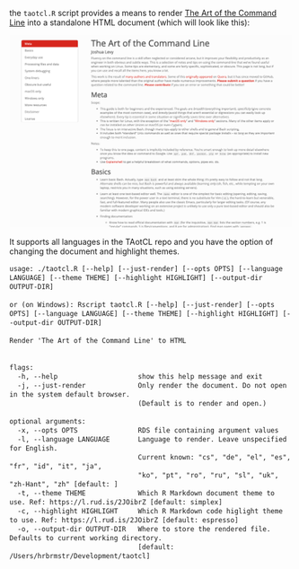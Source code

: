 the `taotcl.R` script provides a means to render [The Art of the Command Line](https://github.com/jlevy/the-art-of-command-line) into a standalone HTML document (which will look like this):

![TAotCL Render](render.png)

It supports all languages in the TAotCL repo and you have the option of changing the document and highlight themes.

```
usage: ./taotcl.R [--help] [--just-render] [--opts OPTS] [--language LANGUAGE] [--theme THEME] [--highlight HIGHLIGHT] [--output-dir OUTPUT-DIR]

or (on Windows): Rscript taotcl.R [--help] [--just-render] [--opts OPTS] [--language LANGUAGE] [--theme THEME] [--highlight HIGHLIGHT] [--output-dir OUTPUT-DIR]

Render 'The Art of the Command Line' to HTML


flags:
  -h, --help                    show this help message and exit
  -j, --just-render             Only render the document. Do not open in the system default browser. 
                                (Default is to render and open.)

optional arguments:
  -x, --opts OPTS               RDS file containing argument values
  -l, --language LANGUAGE       Language to render. Leave unspecified for English. 
                                Current known: "cs", "de", "el", "es", "fr", "id", "it", "ja", 
                                "ko", "pt", "ro", "ru", "sl", "uk", "zh-Hant", "zh" [default: ]
  -t, --theme THEME             Which R Markdown document theme to use. Ref: https://l.rud.is/2JOibrZ [default: simplex]
  -c, --highlight HIGHLIGHT	    Which R Markdown code higlight theme to use. Ref: https://l.rud.is/2JOibrZ [default: espresso]
  -o, --output-dir OUTPUT-DIR   Where to store the rendered file. Defaults to current working directory. 
                                [default: /Users/hrbrmstr/Development/taotcl]
```